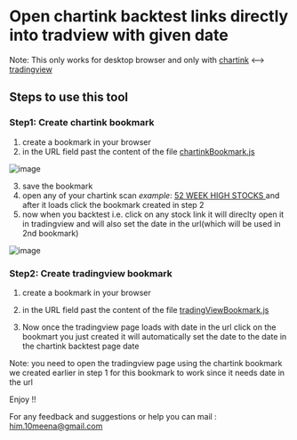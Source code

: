 # Open chartink backtest links directly into tradview with given date

Note: This only works for desktop browser and only with [chartink](https://chartink.com/)  <--> [tradingview](https://in.tradingview.com/)

## Steps to use this tool


### Step1: Create chartink bookmark

1. create a bookmark in your browser
2. in the URL field past the content of the file [chartinkBookmark.js](https://github.com/himanshumeena/chartink_tradingview_linking/blob/master/chartinkBookmark.js)


![image](https://user-images.githubusercontent.com/20402232/134404234-9cfb04da-c8fb-4389-af7a-1c99a02edb28.png)


3. save the bookmark
4. open any of your chartink scan *example*: [52 WEEK HIGH STOCKS
](https://chartink.com/screener/52-week-high-stocks) and after it loads click the bookmark created in step 2
5. now when you backtest i.e. click on any stock link it will direclty open it in tradingview and will also set the date in the url(which will be used in 2nd bookmark)

![image](https://user-images.githubusercontent.com/20402232/136047373-0d66084b-1165-40d8-b226-54cdbd3241a8.png)


### Step2: Create tradingview bookmark

1. create a bookmark in your browser
2. in the URL field past the content of the file [tradingViewBookmark.js](https://github.com/himanshumeena/chartink_tradingview_linking/blob/master/tradingViewBookmark.js)


3. Now once the tradingview page loads with date in the url click on the bookmart you just created it will automatically set the date to the date in the chartink backtest page date

Note: you need to open the tradingview page using the chartink bookmark we created earlier in step 1 for this bookmark to work since it needs date in the url 


Enjoy !!


For any feedback and suggestions or help you can mail : him.10meena@gmail.com
